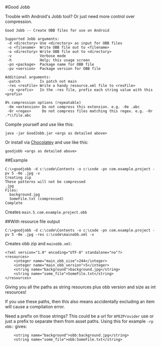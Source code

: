 #Good Jobb

Trouble with Android's Jobb tool? Or just need more control over compression.

```
Good Jobb -- Create OBB files for use on Android

Supported Jobb arguments:
 -d <directory> Use <directory> as input for OBB files
 -o <filename>  Write OBB file out to <filename>
 -o <directory> Write OBB file out to <directory>
 -v             Verbose mode
 -h             Help; this usage screen
 -pn <package>  Package name for OBB file
 -pv <version>  Package version for OBB file

Additional arguments:
 -patch         Is patch not main
 -res <resFile> Write a handy resource.xml file to <resFile>
 -rp <prefix>   In the -res file, prefix each string value with this <prefix>

0% compression options (repeatable)
 -0e <extension> Do not compress this extension. e.g. -0e .abc
 -0r <regex>     Do not compress files matching this regex. e.g. -0r .*\\file.abc
```

Compile yourself and use like this:

````java -jar GoodJobb.jar <args as detailed above>````

Or install via [Chocolatey](https://chocolatey.org/packages/goodjobb) and use like this:

````goodjobb <args as detailed above>````

##Example

```
C:\>goodjobb -d c:\code\Contents -o c:\code -pn com.example.project -pv 5 -0e .jpg -v
Creating zip
These patterns will not be compressed
.jpg
Files:
  background.jpg
  SomeFile.txt (compressed)
Complete
```

Creates `main.5.com.example.project.obb`

##With resource file output

```
C:\>goodjobb -d c:\code\Contents -o c:\code -pn com.example.project -pv 5 -0e .jpg -res c:\code\mainobb.xml -v
```

Creates obb zip and `mainobb.xml`:

```
<?xml version="1.0" encoding="UTF-8" standalone="no"?>
<resources>
    <integer name="main_obb_size">244</integer>
    <integer name="main_obb_version">5</integer>
    <string name="background">background.jpg</string>
    <string name="some_file">SomeFile.txt</string>
</resources>
```

Giving you all the paths as string resources plus obb version and size as int resources!

If you use these paths, then this also means accidentally excluding an item will cause a compilation error.

Need a prefix on those strings? This could be a url for `APEZProvider` use or just a prefix to separate them from asset paths. Using this for example `-rp obb:` gives:
```
    <string name="background">obb:background.jpg</string>
    <string name="some_file">obb:SomeFile.txt</string>
```

